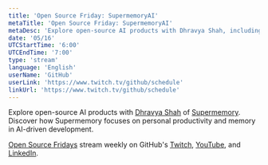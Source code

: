 ```yaml
---
title: 'Open Source Friday: SupermemoryAI'
metaTitle: 'Open Source Friday: SupermemoryAI'
metaDesc: 'Explore open-source AI products with Dhravya Shah, including Supermemory.'
date: '05/16'
UTCStartTime: '6:00'
UTCEndTime: '7:00'
type: 'stream'
language: 'English'
userName: 'GitHub'
userLink: 'https://www.twitch.tv/github/schedule'
linkUrl: 'https://www.twitch.tv/github/schedule'
---
```


Explore open-source AI products with [Dhravya Shah](https://github.com/dhravya) of [Supermemory](https://github.com/supermemoryai/supermemory). Discover how Supermemory focuses on personal productivity and memory in AI-driven development.

[Open Source Fridays](https://www.youtube.com/playlist?list=PL0lo9MOBetEFmtstItnKlhJJVmMghxc0P) stream weekly on GitHub's [Twitch](https://www.twitch.tv/github), [YouTube](https://github.com/youtube), and [LinkedIn](https://www.linkedin.com/company/github).
